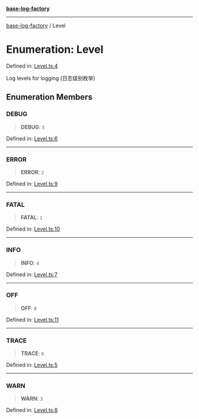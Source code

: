 [**base-log-factory**](../index.md)

***

[base-log-factory](../index.md) / Level

# Enumeration: Level

Defined in: [Level.ts:4](https://github.com/fengxinming/log-base/blob/91b255be28ea77ad9d32ba66866f8cc509fce400/src/Level.ts#L4)

Log levels for logging (日志级别枚举)

## Enumeration Members

### DEBUG

> **DEBUG**: `5`

Defined in: [Level.ts:6](https://github.com/fengxinming/log-base/blob/91b255be28ea77ad9d32ba66866f8cc509fce400/src/Level.ts#L6)

***

### ERROR

> **ERROR**: `2`

Defined in: [Level.ts:9](https://github.com/fengxinming/log-base/blob/91b255be28ea77ad9d32ba66866f8cc509fce400/src/Level.ts#L9)

***

### FATAL

> **FATAL**: `1`

Defined in: [Level.ts:10](https://github.com/fengxinming/log-base/blob/91b255be28ea77ad9d32ba66866f8cc509fce400/src/Level.ts#L10)

***

### INFO

> **INFO**: `4`

Defined in: [Level.ts:7](https://github.com/fengxinming/log-base/blob/91b255be28ea77ad9d32ba66866f8cc509fce400/src/Level.ts#L7)

***

### OFF

> **OFF**: `0`

Defined in: [Level.ts:11](https://github.com/fengxinming/log-base/blob/91b255be28ea77ad9d32ba66866f8cc509fce400/src/Level.ts#L11)

***

### TRACE

> **TRACE**: `6`

Defined in: [Level.ts:5](https://github.com/fengxinming/log-base/blob/91b255be28ea77ad9d32ba66866f8cc509fce400/src/Level.ts#L5)

***

### WARN

> **WARN**: `3`

Defined in: [Level.ts:8](https://github.com/fengxinming/log-base/blob/91b255be28ea77ad9d32ba66866f8cc509fce400/src/Level.ts#L8)
